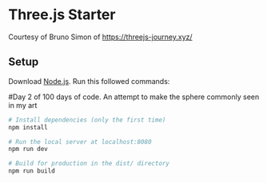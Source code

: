 # Three.js Starter
Courtesy of Bruno Simon of https://threejs-journey.xyz/

## Setup
Download [Node.js](https://nodejs.org/en/download/).
Run this followed commands:

#Day 2 of 100 days of code. 
An attempt to make the sphere commonly seen in my art

``` bash
# Install dependencies (only the first time)
npm install

# Run the local server at localhost:8080
npm run dev

# Build for production in the dist/ directory
npm run build
```
